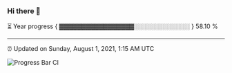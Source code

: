 ### Hi there 👋

⏳ Year progress { ▓▓▓▓▓▓▓▓▓▓▓▓▓▓▓▓▓░░░░░░░░░░░░░ } 58.10 %

---

⏰ Updated on Sunday, August 1, 2021, 1:15 AM UTC

![Progress Bar CI](https://github.com/arthurbuhl/arthurbuhl/workflows/Progress%20Bar%20CI/badge.svg)
